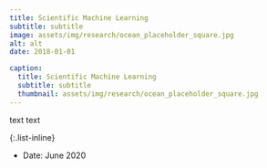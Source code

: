 ```yaml
---
title: Scientific Machine Learning
subtitle: subtitle
image: assets/img/research/ocean_placeholder_square.jpg
alt: alt
date: 2018-01-01

caption:
  title: Scientific Machine Learning 
  subtitle: subtitle
  thumbnail: assets/img/research/ocean_placeholder_square.jpg
---
```

text text

{:.list-inline}
- Date: June 2020
